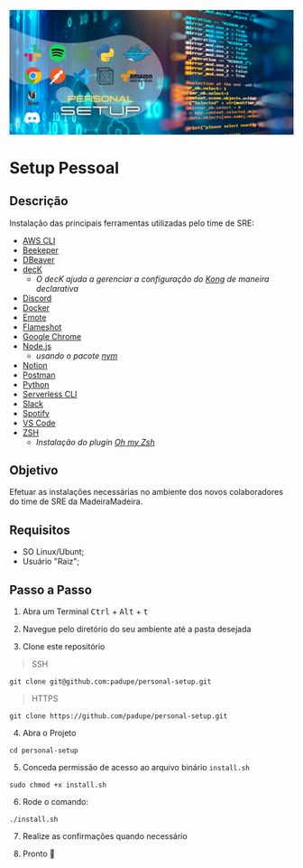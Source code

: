 ![img](https://github.com/padupe/personal-setup/blob/main/assets/setup.png)
# Setup Pessoal

## Descrição
Instalação das principais ferramentas utilizadas pelo time de SRE:
- [AWS CLI](https://docs.aws.amazon.com/cli/latest/userguide/cli-chap-welcome.html)
- [Beekeper](https://www.beekeeperstudio.io/)
- [DBeaver](https://dbeaver.io/)
- [decK](https://docs.konghq.com/deck/)
    - *O decK ajuda a gerenciar a configuração do [Kong](https://konghq.com/) de maneira declarativa*
- [Discord](https://discord.com/)
- [Docker](https://www.docker.com/)
- [Emote](https://snapcraft.io/install/emote/ubuntu)
- [Flameshot](https://flameshot.org/)
- [Google Chrome](https://www.google.com/intl/pt-BR/chrome/)
- [Node.js](https://nodejs.org/en/)
    - *usando o pacote [nvm](https://github.com/nvm-sh/nvm)*
- [Notion](https://www.notion.so/)
- [Postman](https://www.postman.com/)
- [Python](https://www.python.org/)
- [Serverless CLI](https://www.serverless.com/framework/docs/providers/aws/cli-reference)
- [Slack](https://slack.com/)
- [Spotify](https://www.spotify.com/)
- [VS Code](https://code.visualstudio.com/)
- [ZSH](https://www.zsh.org/)
    - *Instalação do plugin [Oh my Zsh](https://ohmyz.sh/)*

## Objetivo
Efetuar as instalações necessárias no ambiente dos novos colaboradores do time de SRE da MadeiraMadeira.

## Requisitos
- SO Linux/Ubunt;
- Usuário "Raiz";

## Passo a Passo
1. Abra um Terminal
<kbd>Ctrl</kbd> + <kbd>Alt</kbd> + <kbd>t</kbd>

2. Navegue pelo diretório do seu ambiente até a pasta desejada

3. Clone este repositório

> SSH
```
git clone git@github.com:padupe/personal-setup.git
```

> HTTPS
```
git clone https://github.com/padupe/personal-setup.git
```

4. Abra o Projeto
```
cd personal-setup
```

5. Conceda permissão de acesso ao arquivo binário `install.sh`
```
sudo chmod +x install.sh 
```

6. Rode o comando:
```
./install.sh
```

7. Realize as confirmações quando necessário

8. Pronto :partying_face: